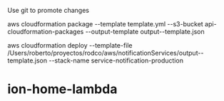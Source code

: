 Use git to promote changes

aws cloudformation package --template template.yml --s3-bucket api-cloudformation-packages --output-template output--template.json

aws cloudformation deploy --template-file /Users/roberto/proyectos/rodco/aws/notificationServices/output--template.json --stack-name service-notification-production

# ion-home-lambda
